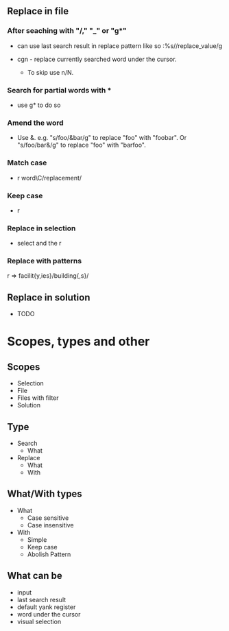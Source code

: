 ## Replace in file

### After seaching with "/," "\_" or "g\*"

- can use last search result in replace pattern like so :%s//replace_value/g

- cgn - replace currently searched word under the cursor.
  - To skip use n/N.

### Search for partial words with \*

- use g\* to do so

### Amend the word 
- Use &. e.g. "s/foo/&bar/g" to replace "foo" with "foobar". Or "s/foo/bar&/g" to replace "foo" with "barfoo".

### Match case

- <leader>r word\C/replacement/

### Keep case

- <leader><leader>r

### Replace in selection

- select and the <leader>r

### Replace with patterns

<leader><leader>r => facilit{y,ies}/building{,s}/

## Replace in solution

- TODO

# Scopes, types and other

## Scopes

- Selection
- File
- Files with filter
- Solution

## Type

- Search
  - What
- Replace
  - What
  - With

## What/With types

- What
  - Case sensitive
  - Case insensitive
- With
  - Simple
  - Keep case
  - Abolish Pattern

## What can be

- input
- last search result
- default yank register
- word under the cursor
- visual selection
